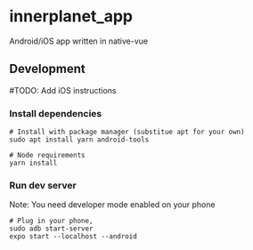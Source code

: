 # innerplanet_app

Android/iOS app written in native-vue


## Development
#TODO: Add iOS instructions

### Install dependencies
```
# Install with package manager (substitue apt for your own)
sudo apt install yarn android-tools

# Node requirements
yarn install
```

### Run dev server
Note: You need developer mode enabled on your phone

```
# Plug in your phone, 
sudo adb start-server
expo start --localhost --android
```
